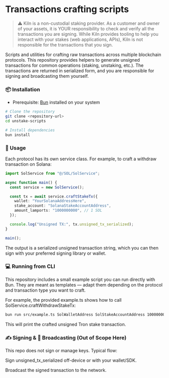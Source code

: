 # Transactions crafting scripts

> ⚠️ Kiln is a non-custodial staking provider. As a customer and owner of your assets, it is YOUR responsibility to check and verify all the transactions you are signing. While Kiln provides tooling to help you interact with your stakes (web applications, APIs), Kiln is not responsible for the transactions that you sign.

Scripts and utilities for crafting raw transactions across multiple blockchain protocols. This repository provides helpers to generate unsigned transactions for common operations (staking, unstaking, etc.). The transactions are returned in serialized form, and you are responsible for signing and broadcasting them yourself.

### 📦 Installation

- Prerequisite: [Bun](https://bun.sh/) installed on your system

```bash
# Clone the repository
git clone <repository-url>
cd unstake-scripts

# Install dependencies
bun install
```

### 🚀 Usage

Each protocol has its own service class. For example, to craft a withdraw transaction on Solana:

```ts
import SolService from "@/SOL/SolService";

async function main() {
  const service = new SolService();

  const tx = await service.craftStakeTx({
    wallet: "YourSolanaAddressHere",
    stake_account: "SolanaStakeAccountAddress",
    amount_lamports: "1000000000", // 1 SOL
  });

  console.log("Unsigned TX:", tx.unsigned_tx_serialized);
}

main();
```

The output is a serialized unsigned transaction string, which you can then sign with your preferred signing library or wallet.

### 💻 Running from CLI

This repository includes a small example script you can run directly with Bun.
They are meant as templates — adapt them depending on the protocol and transaction type you want to craft.

For example, the provided example.ts shows how to call SolService.craftWithdrawStakeTx:

```bash
bun run src/example.ts SolWalletAddress SolStakeAccountAddress 1000000000
```

This will print the crafted unsigned Tron stake transaction.

### ✍️ Signing & 📡 Broadcasting (Out of Scope Here)

This repo does not sign or manage keys. Typical flow:

Sign unsigned_tx_serialized off-device or with your wallet/SDK.

Broadcast the signed transaction to the network.
